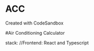 # ACC

Created with CodeSandbox

#Air Conditioning Calculator

stack:
//Frontend:
React and Typescript
